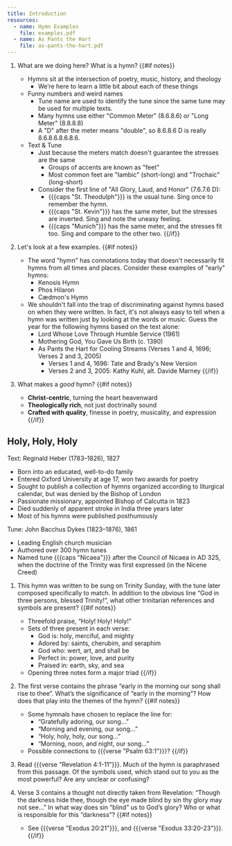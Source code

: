 ```yaml
---
title: Introduction
resources:
  - name: Hymn Examples
    file: examples.pdf
  - name: As Pants the Hart
    file: as-pants-the-hart.pdf
---
```

1. What are we doing here? What is a hymn?
{{#if notes}}
	- Hymns sit at the intersection of poetry, music, history, and theology
		- We’re here to learn a little bit about each of these things
	- Funny numbers and weird names
		- Tune name are used to identify the tune since the same tune may be used for multiple texts.
		- Many hymns use either "Common Meter" (8.6.8.6) or "Long Meter" (8.8.8.8)
		- A "D" after the meter means "double", so 8.6.8.6 D is really 8.6.8.6.8.6.8.6.
	- Text & Tune
		- Just because the meters match doesn't guarantee the stresses are the same
			- Groups of accents are known as "feet"
			- Most common feet are "Iambic" (short-long) and "Trochaic" (long-short)
		- Consider the first line of "All Glory, Laud, and Honor" (7.6.7.6 D):
			- {{{caps "St. Theodulph"}}} is the usual tune. Sing once to remember the hymn.
			- {{{caps "St. Kevin"}}} has the same meter, but the stresses are inverted. Sing and note the uneasy feeling.
			- {{{caps "Munich"}}} has the same meter, and the stresses fit too. Sing and compare to the other two.
{{/if}}

1. Let's look at a few examples.
{{#if notes}}
	- The word "hymn" has connotations today that doesn't necessarily fit hymns from all times and places. Consider these examples of "early" hymns:
		- Kenosis Hymn
		- Phos Hilaron
		- Cædmon's Hymn
	- We shouldn't fall into the trap of discriminating against hymns based on when they were written. In fact, it's not always easy to tell when a hymn was written just by looking at the words or music. Guess the year for the following hymns based on the text alone:
		- Lord Whose Love Through Humble Service (1961)
		- Mothering God, You Gave Us Birth (c. 1390)
		- As Pants the Hart for Cooling Streams (Verses 1 and 4, 1696; Verses 2 and 3, 2005)
			- Verses 1 and 4, 1696: Tate and Brady's New Version
			- Verses 2 and 3, 2005: Kathy Kuhl, alt. Davide Marney
{{/if}}

1. What makes a *good* hymn?
{{#if notes}}
	- **Christ-centric**, turning the heart heavenward
	- **Theologically rich**, not just doctrinally sound
	- **Crafted with quality**, finesse in poetry, musicality, and expression
{{/if}}

## Holy, Holy, Holy

Text: Reginald Heber (1783–1826), 1827
 - Born into an educated, well-to-do family
 - Entered Oxford University at age 17, won two awards for poetry
 - Sought to publish a collection of hymns organized according to liturgical calendar, but was denied by the Bishop of London
 - Passionate missionary, appointed Bishop of Calcutta in 1823
 - Died suddenly of apparent stroke in India three years later
 - Most of his hymns were published posthumously

Tune: John Bacchus Dykes (1823–1876), 1861
 - Leading English church musician
 - Authored over 300 hymn tunes
 - Named tune {{{caps "Nicaea"}}} after the Council of Nicaea in AD 325, when the doctrine of the Trinity was first expressed (in the Nicene Creed)

1. This hymn was written to be sung on Trinity Sunday, with the tune later composed specifically to match. In addition to the obvious line “God in three persons, blessed Trinity!”, what other trinitarian references and symbols are present?
{{#if notes}}
	- Threefold praise, “Holy! Holy! Holy!”
	- Sets of three present in each verse:
		- God is: holy, merciful, and mighty
		- Adored by: saints, cherubim, and seraphim
		- God who: wert, art, and shall be
		- Perfect in: power, love, and purity
		- Praised in: earth, sky, and sea
	- Opening three notes form a major triad
{{/if}}

1. The first verse contains the phrase “early in the morning our song shall rise to thee”. What’s the significance of “early in the morning”? How does that play into the themes of the hymn?
{{#if notes}}
	- Some hymnals have chosen to replace the line for:
		- “Gratefully adoring, our song...”
		- “Morning and evening, our song…”
		- “Holy, holy, holy, our song…”
		- “Morning, noon, and night, our song…”
	- Possible connections to {{{verse "Psalm 63:1"}}}?
{{/if}}

1. Read {{{verse "Revelation 4:1-11"}}}. Much of the hymn is paraphrased from this passage. Of the symbols used, which stand out to you as the most powerful? Are any unclear or confusing?

1. Verse 3 contains a thought not directly taken from Revelation: “Though the darkness hide thee, though the eye made blind by sin thy glory may not see…” In what way does sin “blind” us to God’s glory? Who or what is responsible for this “darkness”?
{{#if notes}}
	- See {{{verse "Exodus 20:21"}}}, and {{{verse "Exodus 33:20-23"}}}.
{{/if}}
